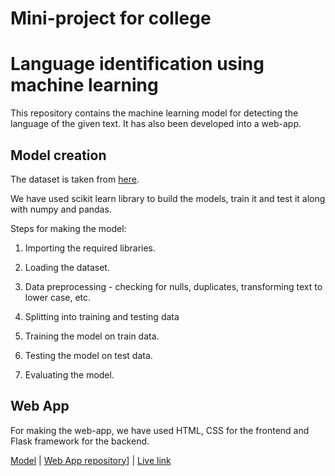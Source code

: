 # Mini-project for college

# Language identification using machine learning

This repository contains the machine learning model for detecting the language of the given text. It has also been developed into a web-app.

## Model creation

The dataset is taken from [here](https://www.kaggle.com/zarajamshaid/language-identification-datasst).

We have used scikit learn library to build the models, train it and test it along with numpy and pandas.

Steps for making the model:

1. Importing the required libraries.

2. Loading the dataset.

3. Data preprocessing - checking for nulls, duplicates, transforming text to lower case, etc.

4. Splitting into training and testing data

5. Training the model on train data.

6. Testing the model on test data.

7. Evaluating the model.

## Web App

For making the web-app, we have used HTML, CSS for the frontend and Flask framework for the backend.

[Model](https://github.com/tanvi355/language-detection/blob/main/language%20detection.ipynb) | [Web App repository](https://github.com/sakinanomi/Language_detection_web_app)] | [Live link](https://lang-detection-ui.herokuapp.com/)
